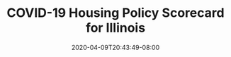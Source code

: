 ---
title: "COVID-19 Housing Policy Scorecard for Illinois"
date: 2020-04-09T20:43:49-08:00
layout: single
type: covid-policy-rankings
state_abbrev: il # use state abbreviation.
state_title: Illinois
photoCredit:
hasSubnav: true
fbImage: /images/assets/el-scorecard-social-000006.png
twImage: /images/assets/el-scorecard-social-000006.png
socialDescription: COVID-19 Housing Policy Scorecard for Illinois
description: See how Illinois ranks in our nationwide scorecard of housing policies in response to COVID-19.
url: /covid-policy-scorecard/il
aliases:
    - /covid-policy-scorecard/il
    - /covid-policy-scorecard/illinois
    - /es/covid-policy-scorecard/il
    - /es/covid-policy-scorecard/illinois
---